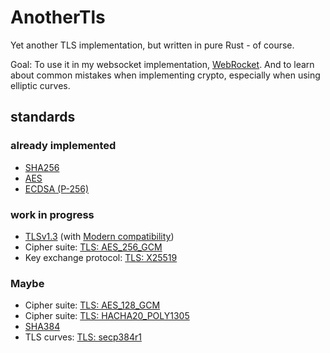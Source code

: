 # AnotherTls
Yet another TLS implementation, but written in pure Rust - of course.

Goal: To use it in my websocket implementation,
[WebRocket](https://github.com/otsmr/webrocket). And to learn about common
mistakes when implementing crypto, especially when using elliptic curves.


## standards
### already implemented
- [SHA256](https://datatracker.ietf.org/doc/html/rfc6234)
- [AES](https://nvlpubs.nist.gov/nistpubs/FIPS/NIST.FIPS.197.pdf)
- [ECDSA (P-256)]()
### work in progress
- [TLSv1.3](https://datatracker.ietf.org/doc/html/rfc8446) (with [Modern compatibility](https://wiki.mozilla.org/Security/Server_Side_TLS))
- Cipher suite: [TLS: AES_256_GCM]()
- Key exchange protocol: [TLS: X25519]()
### Maybe
- Cipher suite: [TLS: AES_128_GCM]()
- Cipher suite: [TLS: HACHA20_POLY1305]()
- [SHA384](https://datatracker.ietf.org/doc/html/rfc6234)
- TLS curves: [TLS: secp384r1]()
